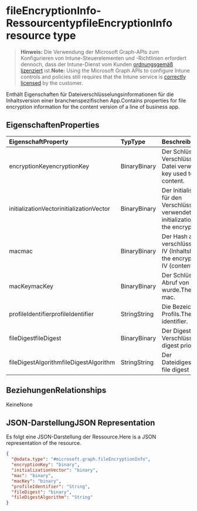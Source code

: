 # <a name="fileencryptioninfo-resource-type"></a><span data-ttu-id="71dc7-101">fileEncryptionInfo-Ressourcentyp</span><span class="sxs-lookup"><span data-stu-id="71dc7-101">fileEncryptionInfo resource type</span></span>

> <span data-ttu-id="71dc7-102">**Hinweis:** Die Verwendung der Microsoft Graph-APIs zum Konfigurieren von Intune-Steuerelementen und -Richtlinien erfordert dennoch, dass der Intune-Dienst vom Kunden [ordnungsgemäß lizenziert](https://go.microsoft.com/fwlink/?linkid=839381) ist.</span><span class="sxs-lookup"><span data-stu-id="71dc7-102">**Note:** Using the Microsoft Graph APIs to configure Intune controls and policies still requires that the Intune service is [correctly licensed](https://go.microsoft.com/fwlink/?linkid=839381) by the customer.</span></span>

<span data-ttu-id="71dc7-103">Enthält Eigenschaften für Dateiverschlüsselungsinformationen für die Inhaltsversion einer branchenspezifischen App.</span><span class="sxs-lookup"><span data-stu-id="71dc7-103">Contains properties for file encryption information for the content version of a line of business app.</span></span>
## <a name="properties"></a><span data-ttu-id="71dc7-104">Eigenschaften</span><span class="sxs-lookup"><span data-stu-id="71dc7-104">Properties</span></span>
|<span data-ttu-id="71dc7-105">Eigenschaft</span><span class="sxs-lookup"><span data-stu-id="71dc7-105">Property</span></span>|<span data-ttu-id="71dc7-106">Typ</span><span class="sxs-lookup"><span data-stu-id="71dc7-106">Type</span></span>|<span data-ttu-id="71dc7-107">Beschreibung</span><span class="sxs-lookup"><span data-stu-id="71dc7-107">Description</span></span>|
|:---|:---|:---|
|<span data-ttu-id="71dc7-108">encryptionKey</span><span class="sxs-lookup"><span data-stu-id="71dc7-108">encryptionKey</span></span>|<span data-ttu-id="71dc7-109">Binary</span><span class="sxs-lookup"><span data-stu-id="71dc7-109">Binary</span></span>|<span data-ttu-id="71dc7-110">Der Schlüssel, der zum Verschlüsseln des Inhalts der Datei verwendet wurde.</span><span class="sxs-lookup"><span data-stu-id="71dc7-110">The key used to encrypt the file content.</span></span>|
|<span data-ttu-id="71dc7-111">initializationVector</span><span class="sxs-lookup"><span data-stu-id="71dc7-111">initializationVector</span></span>|<span data-ttu-id="71dc7-112">Binary</span><span class="sxs-lookup"><span data-stu-id="71dc7-112">Binary</span></span>|<span data-ttu-id="71dc7-113">Der Initialisierungsvektor, der für den Verschlüsselungsalgorithmus verwendet wurde.</span><span class="sxs-lookup"><span data-stu-id="71dc7-113">The initialization vector used for the encryption algorithm.</span></span>|
|<span data-ttu-id="71dc7-114">mac</span><span class="sxs-lookup"><span data-stu-id="71dc7-114">mac</span></span>|<span data-ttu-id="71dc7-115">Binary</span><span class="sxs-lookup"><span data-stu-id="71dc7-115">Binary</span></span>|<span data-ttu-id="71dc7-116">Der Hash aus dem verschlüsselten Dateiinhalt + IV (Inhaltshash).</span><span class="sxs-lookup"><span data-stu-id="71dc7-116">The hash of the encrypted file content + IV (content hash).</span></span>|
|<span data-ttu-id="71dc7-117">macKey</span><span class="sxs-lookup"><span data-stu-id="71dc7-117">macKey</span></span>|<span data-ttu-id="71dc7-118">Binary</span><span class="sxs-lookup"><span data-stu-id="71dc7-118">Binary</span></span>|<span data-ttu-id="71dc7-119">Der Schlüssel, der für den Abruf von mac verwendet wurde.</span><span class="sxs-lookup"><span data-stu-id="71dc7-119">The key used to get mac.</span></span>|
|<span data-ttu-id="71dc7-120">profileIdentifier</span><span class="sxs-lookup"><span data-stu-id="71dc7-120">profileIdentifier</span></span>|<span data-ttu-id="71dc7-121">String</span><span class="sxs-lookup"><span data-stu-id="71dc7-121">String</span></span>|<span data-ttu-id="71dc7-122">Die Bezeichner des Profils.</span><span class="sxs-lookup"><span data-stu-id="71dc7-122">The the profile identifier.</span></span>|
|<span data-ttu-id="71dc7-123">fileDigest</span><span class="sxs-lookup"><span data-stu-id="71dc7-123">fileDigest</span></span>|<span data-ttu-id="71dc7-124">Binary</span><span class="sxs-lookup"><span data-stu-id="71dc7-124">Binary</span></span>|<span data-ttu-id="71dc7-125">Der Digest der Datei vor der Verschlüsselung.</span><span class="sxs-lookup"><span data-stu-id="71dc7-125">The file digest prior to encryption.</span></span>|
|<span data-ttu-id="71dc7-126">fileDigestAlgorithm</span><span class="sxs-lookup"><span data-stu-id="71dc7-126">fileDigestAlgorithm</span></span>|<span data-ttu-id="71dc7-127">String</span><span class="sxs-lookup"><span data-stu-id="71dc7-127">String</span></span>|<span data-ttu-id="71dc7-128">Der Dateidigestalgorithmus.</span><span class="sxs-lookup"><span data-stu-id="71dc7-128">The file digest algorithm.</span></span>|

## <a name="relationships"></a><span data-ttu-id="71dc7-129">Beziehungen</span><span class="sxs-lookup"><span data-stu-id="71dc7-129">Relationships</span></span>
<span data-ttu-id="71dc7-130">Keine</span><span class="sxs-lookup"><span data-stu-id="71dc7-130">None</span></span>
## <a name="json-representation"></a><span data-ttu-id="71dc7-131">JSON-Darstellung</span><span class="sxs-lookup"><span data-stu-id="71dc7-131">JSON Representation</span></span>
<span data-ttu-id="71dc7-132">Es folgt eine JSON-Darstellung der Ressource.</span><span class="sxs-lookup"><span data-stu-id="71dc7-132">Here is a JSON representation of the resource.</span></span>
<!-- {
  "blockType": "resource",
  "@odata.type": "microsoft.graph.fileEncryptionInfo"
}
-->
``` json
{
  "@odata.type": "#microsoft.graph.fileEncryptionInfo",
  "encryptionKey": "binary",
  "initializationVector": "binary",
  "mac": "binary",
  "macKey": "binary",
  "profileIdentifier": "String",
  "fileDigest": "binary",
  "fileDigestAlgorithm": "String"
}
```



